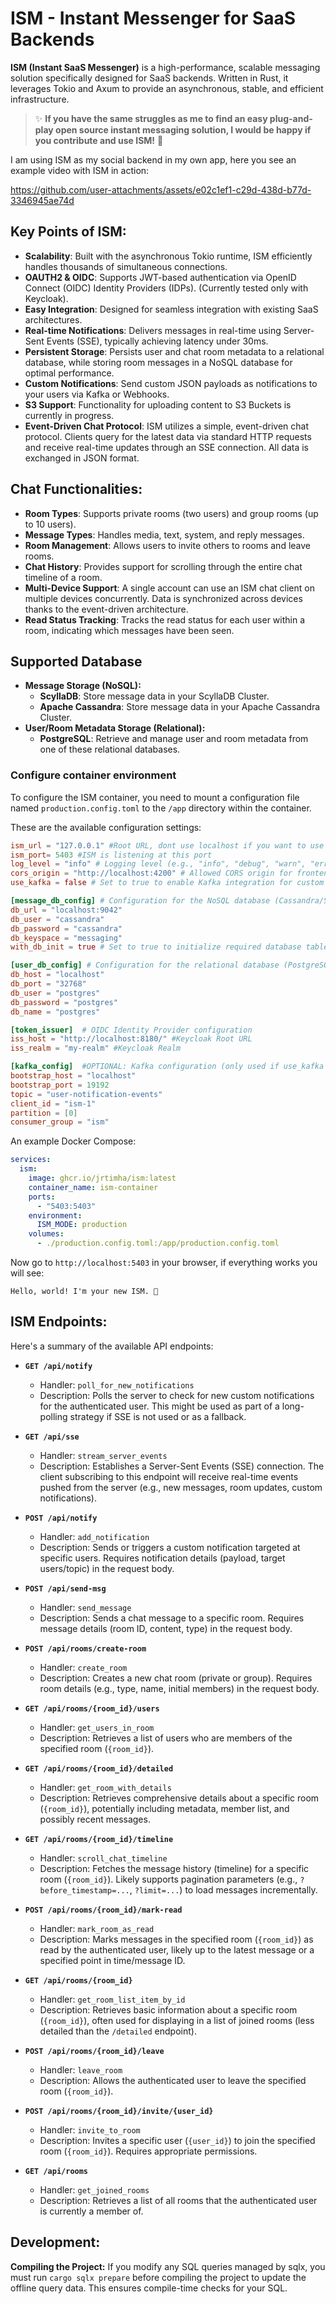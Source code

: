 # ISM - Instant Messenger for SaaS Backends

**ISM (Instant SaaS Messenger)** is a high-performance, scalable messaging solution specifically designed for SaaS backends. Written in Rust, it leverages Tokio and Axum to provide an asynchronous, stable, and efficient infrastructure.


> ✨ **If you have the same struggles as me to find an easy plug-and-play open source instant messaging solution, I would be happy if you contribute and use ISM!** 🙏


I am using ISM as my social backend in my own app, here you see an example video with ISM in action:

https://github.com/user-attachments/assets/e02c1ef1-c29d-438d-b77d-3346945ae74d


## Key Points of ISM:

-   **Scalability**: Built with the asynchronous Tokio runtime, ISM efficiently handles thousands of simultaneous connections.
-   **OAUTH2 & OIDC**: Supports JWT-based authentication via OpenID Connect (OIDC) Identity Providers (IDPs). (Currently tested only with Keycloak).
-   **Easy Integration**: Designed for seamless integration with existing SaaS architectures.
-   **Real-time Notifications**: Delivers messages in real-time using Server-Sent Events (SSE), typically achieving latency under 30ms.
-   **Persistent Storage**: Persists user and chat room metadata to a relational database, while storing room messages in a NoSQL database for optimal performance.
-   **Custom Notifications**: Send custom JSON payloads as notifications to your users via Kafka or Webhooks.
-   **S3 Support**: Functionality for uploading content to S3 Buckets is currently in progress.
-   **Event-Driven Chat Protocol**: ISM utilizes a simple, event-driven chat protocol. Clients query for the latest data via standard HTTP requests and receive real-time updates through an SSE connection. All data is exchanged in JSON format.

## Chat Functionalities:
-   **Room Types**: Supports private rooms (two users) and group rooms (up to 10 users).
-   **Message Types**: Handles media, text, system, and reply messages.
-   **Room Management**: Allows users to invite others to rooms and leave rooms.
-   **Chat History**: Provides support for scrolling through the entire chat timeline of a room.
-   **Multi-Device Support**: A single account can use an ISM chat client on multiple devices concurrently. Data is synchronized across devices thanks to the event-driven architecture.
-   **Read Status Tracking**: Tracks the read status for each user within a room, indicating which messages have been seen.


## Supported Database
-   **Message Storage (NoSQL):**
    -   **ScyllaDB**: Store message data in your ScyllaDB Cluster.
    -   **Apache Cassandra**: Store message data in your Apache Cassandra Cluster.
-   **User/Room Metadata Storage (Relational):**
    -   **PostgreSQL**: Retrieve and manage user and room metadata from one of these relational databases.

### Configure container environment

To configure the ISM container, you need to mount a configuration file named `production.config.toml` to the `/app` directory within the container.

These are the available configuration settings:

```toml
ism_url = "127.0.0.1" #Root URL, dont use localhost if you want to use IPv4 instead of IPv6
ism_port= 5403 #ISM is listening at this port
log_level = "info" # Logging level (e.g., "info", "debug", "warn", "error")
cors_origin = "http://localhost:4200" # Allowed CORS origin for frontend applications (wildcards are not supported)
use_kafka = false # Set to true to enable Kafka integration for custom notifications

[message_db_config] # Configuration for the NoSQL database (Cassandra/ScyllaDB)
db_url = "localhost:9042"
db_user = "cassandra"
db_password = "cassandra"
db_keyspace = "messaging"
with_db_init = true # Set to true to initialize required database tables on startup (use with caution in production)

[user_db_config] # Configuration for the relational database (PostgreSQL)
db_host = "localhost"
db_port = "32768"
db_user = "postgres"
db_password = "postgres"
db_name = "postgres"

[token_issuer]  # OIDC Identity Provider configuration
iss_host = "http://localhost:8180/" #Keycloak Root URL
iss_realm = "my-realm" #Keycloak Realm

[kafka_config]  #OPTIONAL: Kafka configuration (only used if use_kafka = true)
bootstrap_host = "localhost"
bootstrap_port = 19192
topic = "user-notification-events"
client_id = "ism-1"
partition = [0]
consumer_group = "ism"

```
An example Docker Compose:

```yaml
services:
  ism:
    image: ghcr.io/jrtimha/ism:latest
    container_name: ism-container
    ports:
      - "5403:5403"
    environment:
      ISM_MODE: production
    volumes:
      - ./production.config.toml:/app/production.config.toml
```

Now go to `http://localhost:5403` in your browser, if everything works you will see: 

```
Hello, world! I'm your new ISM. 🤗
```

## ISM Endpoints:

Here's a summary of the available API endpoints:

*   **`GET /api/notify`**
    *   Handler: `poll_for_new_notifications`
    *   Description: Polls the server to check for new custom notifications for the authenticated user. This might be used as part of a long-polling strategy if SSE is not used or as a fallback.

*   **`GET /api/sse`**
    *   Handler: `stream_server_events`
    *   Description: Establishes a Server-Sent Events (SSE) connection. The client subscribing to this endpoint will receive real-time events pushed from the server (e.g., new messages, room updates, custom notifications).

*   **`POST /api/notify`**
    *   Handler: `add_notification`
    *   Description: Sends or triggers a custom notification targeted at specific users. Requires notification details (payload, target users/topic) in the request body.

*   **`POST /api/send-msg`**
    *   Handler: `send_message`
    *   Description: Sends a chat message to a specific room. Requires message details (room ID, content, type) in the request body.

*   **`POST /api/rooms/create-room`**
    *   Handler: `create_room`
    *   Description: Creates a new chat room (private or group). Requires room details (e.g., type, name, initial members) in the request body.

*   **`GET /api/rooms/{room_id}/users`**
    *   Handler: `get_users_in_room`
    *   Description: Retrieves a list of users who are members of the specified room (`{room_id}`).

*   **`GET /api/rooms/{room_id}/detailed`**
    *   Handler: `get_room_with_details`
    *   Description: Retrieves comprehensive details about a specific room (`{room_id}`), potentially including metadata, member list, and possibly recent messages.

*   **`GET /api/rooms/{room_id}/timeline`**
    *   Handler: `scroll_chat_timeline`
    *   Description: Fetches the message history (timeline) for a specific room (`{room_id}`). Likely supports pagination parameters (e.g., `?before_timestamp=...`, `?limit=...`) to load messages incrementally.

*   **`POST /api/rooms/{room_id}/mark-read`**
    *   Handler: `mark_room_as_read`
    *   Description: Marks messages in the specified room (`{room_id}`) as read by the authenticated user, likely up to the latest message or a specified point in time/message ID.

*   **`GET /api/rooms/{room_id}`**
    *   Handler: `get_room_list_item_by_id`
    *   Description: Retrieves basic information about a specific room (`{room_id}`), often used for displaying in a list of joined rooms (less detailed than the `/detailed` endpoint).

*   **`POST /api/rooms/{room_id}/leave`**
    *   Handler: `leave_room`
    *   Description: Allows the authenticated user to leave the specified room (`{room_id}`).

*   **`POST /api/rooms/{room_id}/invite/{user_id}`**
    *   Handler: `invite_to_room`
    *   Description: Invites a specific user (`{user_id}`) to join the specified room (`{room_id}`). Requires appropriate permissions.

*   **`GET /api/rooms`**
    *   Handler: `get_joined_rooms`
    *   Description: Retrieves a list of all rooms that the authenticated user is currently a member of.

## Development:

**Compiling the Project:** If you modify any SQL queries managed by sqlx, you must run `cargo sqlx prepare` before compiling the project to update the offline query data. This ensures compile-time checks for your SQL.
